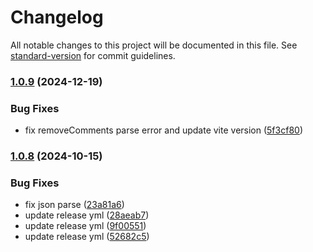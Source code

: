 # Changelog

All notable changes to this project will be documented in this file. See [standard-version](https://github.com/conventional-changelog/standard-version) for commit guidelines.

### [1.0.9](https://github.com/jwyGithub/vite-plugin-auto-alias/compare/v1.0.8...v1.0.9) (2024-12-19)


### Bug Fixes

* fix removeComments parse error and update vite version ([5f3cf80](https://github.com/jwyGithub/vite-plugin-auto-alias/commit/5f3cf8095383ba2a04f5e474f4034ef432642cb9))

### [1.0.8](https://github.com/jwyGithub/vite-plugin-auto-alias/compare/v0.2.20...v1.0.8) (2024-10-15)


### Bug Fixes

* fix json parse ([23a81a6](https://github.com/jwyGithub/vite-plugin-auto-alias/commit/23a81a6a686f5c0a3736574f460d529df081c8fe))
* update release yml ([28aeab7](https://github.com/jwyGithub/vite-plugin-auto-alias/commit/28aeab7ff0a488243bafb8979b46622026eedf4a))
* update release yml ([9f00551](https://github.com/jwyGithub/vite-plugin-auto-alias/commit/9f00551125e0a84834af55b1e524855aef468a5d))
* update release yml ([52682c5](https://github.com/jwyGithub/vite-plugin-auto-alias/commit/52682c59404b208bb69f6ae40eb969499780d52c))
